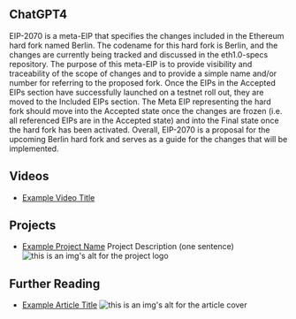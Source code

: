 ## ChatGPT4

EIP-2070 is a meta-EIP that specifies the changes included in the Ethereum hard fork named Berlin. The codename for this hard fork is Berlin, and the changes are currently being tracked and discussed in the eth1.0-specs repository. The purpose of this meta-EIP is to provide visibility and traceability of the scope of changes and to provide a simple name and/or number for referring to the proposed fork. Once the EIPs in the Accepted EIPs section have successfully launched on a testnet roll out, they are moved to the Included EIPs section. The Meta EIP representing the hard fork should move into the Accepted state once the changes are frozen (i.e. all referenced EIPs are in the Accepted state) and into the Final state once the hard fork has been activated. Overall, EIP-2070 is a proposal for the upcoming Berlin hard fork and serves as a guide for the changes that will be implemented.

## Videos

- [Example Video Title](https://www.youtube.com/watch?v=TDGq4aeevgY)

## Projects

- [Example Project Name](https://xxxx.xxx/xxxxx) Project Description (one sentence) ![this is an img's alt for the project logo](https://xxxx.xxx/project-logo.xxx)

## Further Reading

- [Example Article Title](https://xxxx.xxx/xxxxx) ![this is an img's alt for the article cover](https://xxxx.xxx/article-cover.xxx)
